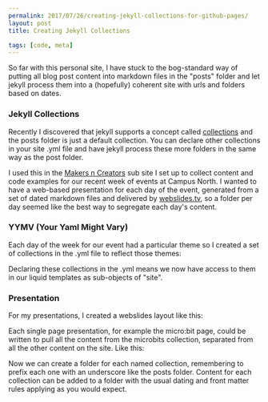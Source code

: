 ```yaml
---
permalink: 2017/07/26/creating-jekyll-collections-for-github-pages/
layout: post
title: Creating Jekyll Collections

tags: [code, meta]
---
```


So far with this personal site, I have stuck to the bog-standard way of putting all
blog post content into markdown files in the "posts" folder and let jekyll
process them into a (hopefully) coherent site with urls and folders based on dates.

### Jekyll Collections

Recently I discovered that jekyll supports a concept called <a href="https://jekyllrb.com/docs/collections/">collections</a>
and the posts folder is just a default collection. You can declare other collections in your site
.yml file and have jekyll process these more folders in the same way as the post folder.

I used this in the <a href="https://deejaygraham.github.io/makers-n-creators">Makers n Creators</a>
sub site I set up to collect content and code examples for our recent week of events at Campus North.
I wanted to have a web-based presentation for each day of the event, generated from a set of
dated markdown files and delivered by <a href="http://www.webslides.tv/">webslides.tv</a>, so a folder per
day seemed like the best way to segregate each day's content.

### YYMV (Your Yaml Might Vary)

Each day of the week for our event had a particular theme so I created a set of collections
in the .yml file to reflect those themes:

<script src="https://gist.github.com/deejaygraham/10299742559e2290c958abbeb474dd9a.js"></script>

Declaring these collections in the .yml means we now have access to them in our
liquid templates as sub-objects of "site".

### Presentation

For my presentations, I created a webslides layout like this:

<script src="https://gist.github.com/deejaygraham/540f3a491c3d083631c958eaa18837f1.js"></script>

Each single page presentation, for example the micro:bit page, could be written to
pull all the content from the microbits collection, separated from all the other
content on the site. Like this:

<script src="https://gist.github.com/deejaygraham/232b09241e259d675d884fffcfc0163f.js"></script>

Now we can create a folder for each named collection, remembering to prefix each one with
an underscore like the posts folder. Content for each collection can be added to a folder
with the usual dating and front matter rules applying as you would expect.
